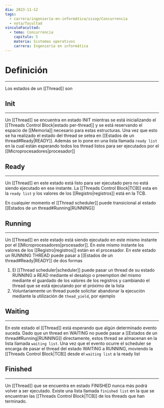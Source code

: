 ```yaml
---
dia: 2023-11-12
tags:
  - carrera/ingeniería-en-informática/sisop/Concurrencia
  - nota/facultad
vinculoFacultad:
  - tema: Concurrencia
    capitulo: 5
    materia: Sistemas operativos
    carrera: Ingeniería en informática
---
```

# Definición
---
Los estados de un [[Thread]] son

## Init
---
Un [[Thread]] se encuentra en estado INIT mientras se está inicializando el [[Threads Control Block|estado per-thread]] y se está reservando el espacio de [[Memoria]] necesario para estas estructuras. Una vez que esto se ha realizado el estado del thread se setea en [[Estados de un thread#Ready|READY]]. Además se lo pone en una lista llamada `ready list` en la cual están esperando todos los thread listos para ser ejecutados por el [[Microprocesadores|procesador]]

## Ready
---
Un [[Thread]] en este estado está listo para ser ejecutado pero no está siendo ejecutado en ese instante. La [[Threads Control Block|TCB]] esta en la `ready list` y los valores de los [[Registro|registros]] está en la TCB.

En cualquier momento el [[Thread scheduler]] puede transicional al estado [[Estados de un thread#Running|RUNNING]]

## Running
---
Un [[Thread]] en este estado está siendo ejecutado en este mismo instante por el [[Microprocesadores|procesador]]. En este mismo instante los valores de los [[Registro|registros]] están en el procesador. En este estado un RUNNING THREAD puede pasar a [[Estados de un thread#Ready|READY]] de dos formas
1. El [[Thread scheduler|scheduler]] puede pasar un thread de su estado RUNNING a READ mediante el desalojo o preemption del mismo mediante el guardado de los valores de los registros y cambiando el thread que se está ejecutando por el próximo de la lista
2. Voluntariamente un thread puede solicitar abandonar la ejecución mediante la utilización de `thead_yield`, por ejemplo

## Waiting
---
En este estado el [[Thread]] está esperando que algún determinado evento suceda. Dado que un thread en WAITING no puede pasar a [[Estados de un thread#Running|RUNNING]] directamente, estos thread se almacenan en la lista llamada `waiting list`. Una vez que el evento ocurre el scheduler se encarga de pasar el thread del estado WAITING a RUNNING, moviendo la [[Threads Control Block|TCB]] desde el `waiting list` a la ready list

## Finished
---
Un [[Thread]] que se encuentra en estado FINISHED nunca más podrá volver a ser ejecutado. Existe una lista llamada `finished list` en la que se encuentran las [[Threads Control Block|TCB]] de los threads que han terminado.
